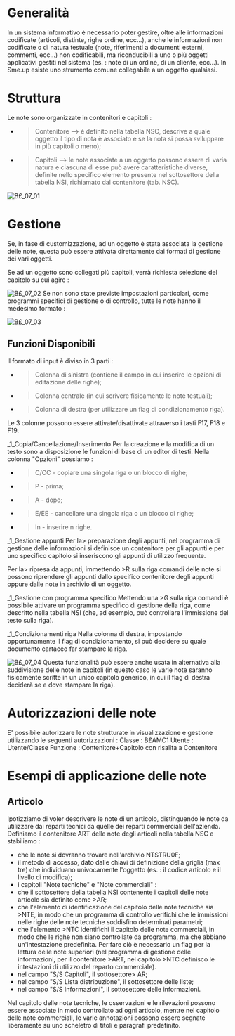# Generalità
In un sistema informativo è necessario poter gestire, oltre alle informazioni codificate (articoli, distinte, righe ordine, ecc...), anche le informazioni non codificate o di natura testuale (note, riferimenti a documenti esterni, commenti, ecc...) non codificabili, ma riconducibili a uno o più oggetti applicativi gestiti nel sistema (es. :  note di un ordine, di un cliente, ecc...).
In Sme.up esiste uno strumento comune collegabile a un oggetto qualsiasi.

# Struttura
Le note sono organizzate in contenitori e capitoli : 

- >Contenitore  --> è definito nella tabella NSC, descrive a quale oggetto il tipo di nota è associato e se la nota si possa sviluppare in più capitoli o meno);
- >Capitoli  --> le note associate a un oggetto possono essere di varia natura e ciascuna di esse può avere caratteristiche diverse, definite nello specifico elemento presente nel sottosettore della tabella NSI, richiamato dal contenitore (tab. NSC).


![B£_07_01](http://localhost:3000/immagini/B£NOTE/BX_07_01.png)
# Gestione
Se, in fase di customizzazione, ad un oggetto è stata associata la gestione delle note, questa può essere attivata direttamente dai formati di gestione dei vari oggetti.

Se ad un oggetto sono collegati più capitoli, verrà richiesta selezione del capitolo su cui agire : 


![B£_07_02](http://localhost:3000/immagini/B£NOTE/BX_07_02.png)
Se non sono state previste impostazioni particolari, come programmi specifici di gestione o di controllo, tutte le note hanno il medesimo formato : 


![B£_07_03](http://localhost:3000/immagini/B£NOTE/BX_07_03.png)
## Funzioni Disponibili
Il formato di input è diviso in 3 parti : 

- >Colonna di sinistra (contiene il campo in cui inserire le opzioni di editazione delle righe);
- >Colonna centrale (in cui scrivere fisicamente le note testuali);
- >Colonna di destra (per utilizzare un flag di condizionamento riga).


Le 3 colonne possono essere attivate/disattivate attraverso i tasti F17, F18 e F19.

_1_Copia/Cancellazione/Inserimento
Per la creazione e la modifica di un testo sono a disposizione le funzioni di base di un editor di testi.
Nella colonna "Opzioni" possiamo : 

- >C/CC - copiare una singola riga o un blocco di righe;
- >P  - prima;
- >A  - dopo;
- >E/EE - cancellare una singola riga o un blocco di righe;
- >In  - inserire n righe.


_1_Gestione appunti
Per la> preparazione degli appunti, nel programma di gestione delle informazioni si definisce un contenitore per gli appunti e per uno specifico capitolo si inseriscono gli appunti di utilizzo frequente.

Per la> ripresa da appunti, immettendo >R sulla riga comandi delle note si possono riprendere gli appunti dallo specifico contenitore degli appunti oppure dalle note in archivio di un oggetto.

_1_Gestione con programma specifico
Mettendo una >G sulla riga comandi è possibile attivare un programma specifico di gestione della riga, come descritto nella tabella NSI (che, ad esempio, può controllare l'immissione del testo sulla riga).

_1_Condizionamenti riga
Nella colonna di destra, impostando opportunamente il flag di condizionamento, si può decidere su quale documento cartaceo far stampare la riga.


![B£_07_04](http://localhost:3000/immagini/B£NOTE/BX_07_04.png)
Questa funzionalità può essere anche usata in alternativa alla suddivisione delle note in capitoli (in questo caso le varie note saranno fisicamente scritte in un unico capitolo generico, in cui il flag di destra deciderà se e dove stampare la riga).

# Autorizzazioni delle note
E' possibile autorizzare le note strutturate in visualizzazione e gestione utilizzando le seguenti autorizzazioni : 
Classe       :  B£AMC1
Utente      :  Utente/Classe
Funzione   :  Contenitore+Capitolo  con risalita a Contenitore

# Esempi di applicazione delle note

## Articolo
Ipotizziamo di voler descrivere le note di un articolo, distinguendo le note da utilizzare dai reparti tecnici da quelle dei reparti commerciali dell'azienda. Definiamo il contenitore ART delle note degli articoli nella tabella NSC e stabiliamo : 

- che le note si dovranno trovare nell'archivio NTSTRU0F;
- il metodo di accesso, dato dalle chiavi di definizione della griglia (max tre) che individuano univocamente l'oggetto (es. :  il codice articolo e il livello di modifica);
- i capitoli "Note tecniche" e "Note commerciali" : 
- che il sottosettore della tabella NSI contenente i capitoli delle note articolo sia definito come >AR;
- che l'elemento di identificazione del capitolo delle note tecniche sia >NTE, in modo che un programma di controllo verifichi che le immissioni nelle righe delle note tecniche soddisfino determinati parametri;
- che l'elemento >NTC identifichi il capitolo delle note commerciali, in modo che le righe non siano controllate da programma, ma che abbiano un'intestazione predefinita.
Per fare ciò è necessario un flag per la lettura delle note superiori (nel programma di gestione delle informazioni, per il contenitore >ART, nel capitolo >NTC definisco le intestazioni di utilizzo del reparto commerciale).
- nel campo "S/S Capitoli", il sottosettore> AR;
- nel campo "S/S Lista distribuzione", il sottosettore delle liste;
- nel campo "S/S Informazioni", il sottosettore delle informazioni.

Nel capitolo delle note tecniche, le osservazioni e le rilevazioni possono essere associate in modo controllato ad ogni articolo, mentre nel capitolo delle note commerciali, le varie annotazioni possono essere segnate liberamente su uno scheletro di titoli e paragrafi predefinito.
